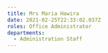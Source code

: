 ```yaml
---
title: Mrs Maria Hawira
date: 2021-02-25T22:33:02.037Z
roles: Office Administrator
departments:
  - Administration Staff
---
```


